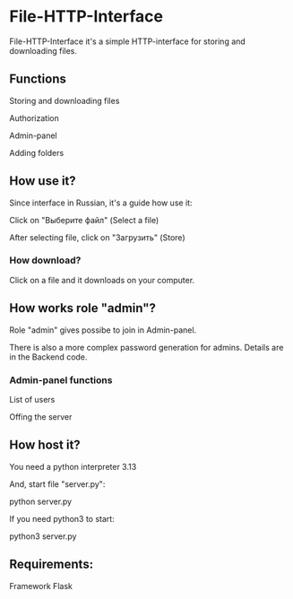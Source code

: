 <DOCTYPE html>
<html>
  <body>
  <h1>File-HTTP-Interface</h1>
  <p>File-HTTP-Interface it's a simple HTTP-interface for storing and downloading files.</p>
  <h2>Functions</h2>
  <p>Storing and downloading files</p>
  <p>Authorization</p>
  <p>Admin-panel</p>
  <p>Adding folders</p>
  <h2>How use it?</h2>
  <p>Since interface in Russian, it's a guide how use it:</p>
  <p>Click on "Выберите файл" (Select a file)</p>
  <p>After selecting file, click on "Загрузить" (Store)</p>
  <h3>How download?</h3>
  <p>Click on a file and it downloads on your computer.</p>
  <h2>How works role "admin"?</h2>
  <p>Role "admin" gives possibe to join in Admin-panel. </p>
  <p>There is also a more complex password generation for admins. Details are in the Backend code.</p>
  <h3>Admin-panel functions</h3>
  <p>List of users</p>
  <p>Offing the server</p>
  <h2>How host it?</h2>
    <p>You need a python interpreter 3.13</p>
    <p>And, start file "server.py":</p>
    <p>python server.py</p>
    <p>If you need python3 to start:</p>
    <p>python3 server.py</p>
<h2>Requirements:</h2>
    <p>Framework Flask</p>
</body>
</html>
